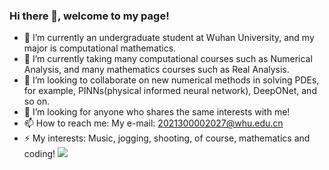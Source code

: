 ### Hi there 👋, welcome to my page!

<!--
**0917Ray/0917Ray** is a ✨ _special_ ✨ repository because its `README.md` (this file) appears on your GitHub profile.

Here are some ideas to get you started:

- 🔭 I’m currently an undergraduate student at Wuhan University, and my major is computational mathematics.
- 🌱 I’m currently taking many computational courses such as Numerical Analysis, and many mathematics courses such as Real Analysis.
- 👯 I’m looking to collaborate on new numerical methods in solving PDEs, for example, PINNs(physical informed neural network), DeepONet, and so on.
- 🤔 I’m looking for anyone who shares the same interests with me!
- 📫 How to reach me: My e-mail: 2021300002027@whu.edu.cn
- ⚡ My interests: Music, jogging, shooting, of course, mathematics and coding!
- 
-->
- 🔭 I’m currently an undergraduate student at Wuhan University, and my major is computational mathematics.
- 🌱 I’m currently taking many computational courses such as Numerical Analysis, and many mathematics courses such as Real Analysis.
- 👯 I’m looking to collaborate on new numerical methods in solving PDEs, for example, PINNs(physical informed neural network), DeepONet, and so on.
- 🤔 I’m looking for anyone who shares the same interests with me!
- 📫 How to reach me: My e-mail: 2021300002027@whu.edu.cn
- ⚡ My interests: Music, jogging, shooting, of course, mathematics and coding!
![](https://github-readme-stats.vercel.app/api?username=0917ray&theme=dark)

